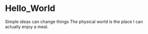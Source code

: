 # Hello_World

Simple ideas can change things
The physical world is the place I can actually enjoy a meal.
